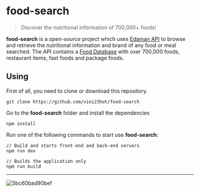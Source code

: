 # food-search

> Discover the nutritional information of 700,000+ foods!

**food-search** is a *open-source* project which uses [Edaman API](https://developer.edamam.com/) to browse and retrieve the nutritional information and brand of any food or meal searched. The API contains a [Food Database](https://developer.edamam.com/food-database-api) with over 700,000 foods, restaurant items, fast foods and package foods.

## Using

First of all, you need to clone or download this repository.

```
git clone https://github.com/vini23hot/food-search
```

Go to the **food-search** folder and install the dependencies

```
npm install
```

Run one of the following commands to start use **food-search**:

```
// Build and starts front-end and back-end servers
npm run dev

// Builds the application only
npm run build
```

---

![5bc60bad90bef](https://i.loli.net/2018/10/17/5bc60bad90bef.png)
